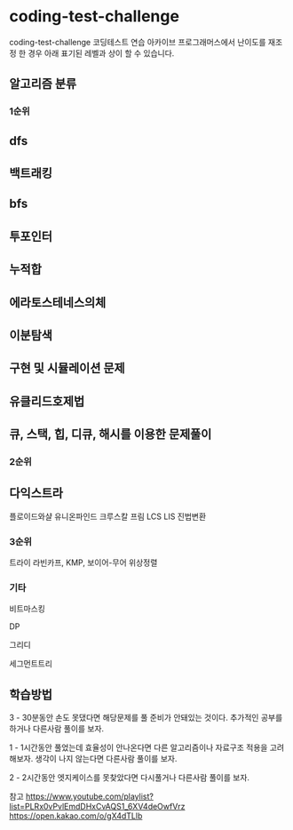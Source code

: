 # coding-test-challenge
 coding-test-challenge
 코딩테스트 연습 아카이브
 프로그래머스에서 난이도를 재조정 한 경우 아래 표기된 레벨과 상이 할 수 있습니다.

<link rel="dns-prefetch" href="https://github.githubassets.com">


## 알고리즘 분류

### 1순위 

dfs
  - 
백트래킹
  -
bfs
  -
투포인터
  -
누적합
  -
에라토스테네스의체
  -
이분탐색
  -
구현 및 시뮬레이션 문제
  -
유클리드호제법
  -
큐, 스택, 힙, 디큐, 해시를 이용한 문제풀이
  -


### 2순위
다익스트라
  -
플로이드와샬
유니온파인드
크루스칼
프림
LCS
LIS
진법변환


### 3순위
트라이
라빈카프, KMP, 보이어-무어 
위상정렬

### 기타
비트마스킹

DP

그리디

세그먼트트리



## 학습방법 
3 - 30분동안 손도 못댔다면 해당문제를 풀 준비가 안돼있는 것이다. 추가적인 공부를 하거나 다른사람 풀이를 보자.

1 - 1시간동안 풀었는데 효율성이 안나온다면 다른 알고리즘이나 자료구조 적용을 고려해보자. 생각이 나지 않는다면 다른사람 풀이를 보자.

2 - 2시간동안 엣지케이스를 못찾았다면 다시풀거나 다른사람 풀이를 보자.

참고
https://www.youtube.com/playlist?list=PLRx0vPvlEmdDHxCvAQS1_6XV4deOwfVrz
https://open.kakao.com/o/gX4dTLlb
